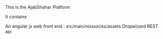 This is the AjabShahar Platform

It contains

An angular js web front end : src/main/resources/assets
Dropwizard REST api